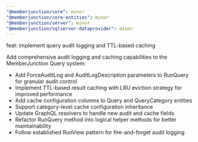 ```yaml
---
"@memberjunction/core": minor
"@memberjunction/core-entities": minor
"@memberjunction/server": minor
"@memberjunction/sqlserver-dataprovider": minor
---
```


feat: implement query audit logging and TTL-based caching

Add comprehensive audit logging and caching capabilities to the
MemberJunction Query system:

- Add ForceAuditLog and AuditLogDescription parameters to RunQuery for
  granular audit control
- Implement TTL-based result caching with LRU eviction strategy for
  improved performance
- Add cache configuration columns to Query and QueryCategory entities
- Support category-level cache configuration inheritance
- Update GraphQL resolvers to handle new audit and cache fields
- Refactor RunQuery method into logical helper methods for better
  maintainability
- Follow established RunView pattern for fire-and-forget audit logging

